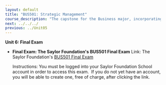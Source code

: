 ```yaml
---
layout: default
title: "BUS501: Strategic Management"
course_description: "The capstone for the Business major, incorporating elements from all of the core courses. Introduces the field of strategic management, with particular emphasis on identifying goals and formulating strategies and addressing implementation techniques."
next: ../../../
previous: ../Unit05
---
```

**Unit 6: Final Exam** <span id="6"></span> 
-   **Final Exam: The Saylor Foundation's BUS501 Final Exam**
    Link: The Saylor Foundation's [BUS501 Final
    Exam](http://school.saylor.org/mod/quiz/view.php?id=175)  
      
     Instructions: You must be logged into your Saylor Foundation School
    account in order to access this exam.  If you do not yet have an
    account, you will be able to create one, free of charge, after
    clicking the link.


